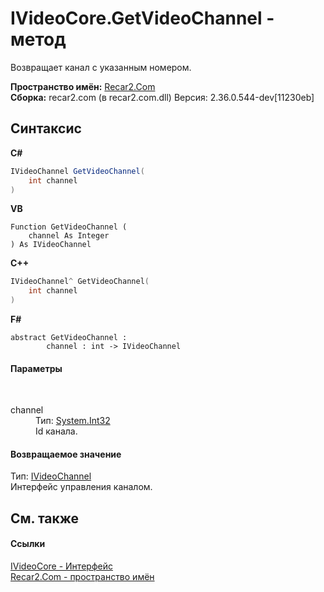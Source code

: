 # IVideoCore.GetVideoChannel - метод
 

Возвращает канал с указанным номером.

**Пространство имён:**&nbsp;<a href="68726a4f-5108-9c67-8918-cc6a6e73f216">Recar2.Com</a><br />**Сборка:**&nbsp;recar2.com (в recar2.com.dll) Версия: 2.36.0.544-dev[11230eb]

## Синтаксис

**C#**<br />
``` C#
IVideoChannel GetVideoChannel(
	int channel
)
```

**VB**<br />
``` VB
Function GetVideoChannel ( 
	channel As Integer
) As IVideoChannel
```

**C++**<br />
``` C++
IVideoChannel^ GetVideoChannel(
	int channel
)
```

**F#**<br />
``` F#
abstract GetVideoChannel : 
        channel : int -> IVideoChannel 

```


#### Параметры
&nbsp;<dl><dt>channel</dt><dd>Тип:&nbsp;<a href="http://msdn2.microsoft.com/ru-ru/library/td2s409d" target="_blank">System.Int32</a><br />Id канала.</dd></dl>

#### Возвращаемое значение
Тип:&nbsp;<a href="56c8fb91-c4ca-188b-b3b2-11193d12b7b6">IVideoChannel</a><br />Интерфейс управления каналом.

## См. также


#### Ссылки
<a href="d95812bc-cb61-9b62-2a15-f86fcfc2ed7a">IVideoCore - Интерфейс</a><br /><a href="68726a4f-5108-9c67-8918-cc6a6e73f216">Recar2.Com - пространство имён</a><br />